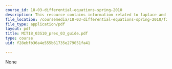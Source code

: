 ```yaml
---
course_id: 18-03-differential-equations-spring-2010
description: This resource contains information related to laplace and convolution.
file_location: /coursemedia/18-03-differential-equations-spring-2010/f28ebfb36a4e555b61735e279051fa41_MIT18_03S10_prex_03_guide.pdf
file_type: application/pdf
layout: pdf
title: MIT18_03S10_prex_03_guide.pdf
type: course
uid: f28ebfb36a4e555b61735e279051fa41

---
```

None